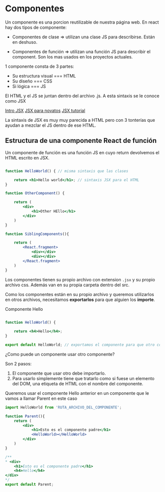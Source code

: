 # Componentes

Un componente es una porcion reutilizable de nuestra página web.
En react hay dos tipos de componente:

- Componentes de clase => utilizan una clase JS para describirse. Están en deshuso.

- Componentes de función => utilizan una función JS para describir el component. Son los mas usados en los proyectos actuales.

1 componente consta de 3 partes:

- Su estructura visual === HTML
- Su diseño === CSS
- Si lógica === JS

El HTML y el JS se juntan dentro del archivo .js. A esta sintaxis se le conoce como JSX

[Intro JSX](https://es.reactjs.org/docs/introducing-jsx.html)
[JSX para novatos](https://carlosazaustre.es/jsx-para-novatos)
[JSX tutorial](https://buildwithreact.com/tutorial/jsx)

La sintaxis de JSX es muy muy parecida a HTML pero con 3 tonterías que ayudan a mezclar el JS dentro de ese HTML.

## Estructura de una componente React de función

Un componente de función es una función JS en cuyo return devolvemos el HTML escrito en JSX.

```jsx

function HelloWorld() { // misma sintaxis que las clases

    return <h1>Hello world</h1>; // sintaxis JSX para el HTML
}

function OtherComponent() {

    return (
        <div>
            <h1>Other HEllo</h1>
        </div>
    )
}

function SiblingComponents(){

    return (
        <React.fragment>
            <div></div>
            <div></div>
        </React.fragment>
    )
}


```

Los componentes tienen su propio archivo con extension `.jsx` y su propio archivo css. Además van en su propia carpeta dentro del src.

Como los componentes están en su propio archivo y queremos utilizarlos en otros archivos, necesitamos **exportarlos** para que alguien los **importe**.

Componente Hello

```jsx

function HelloWorld() {
    
    return <h4>Hello</h4>;
}

export default HelloWorld; // exportamos el componente para que otro componente pueda usar

```

¿Como puede un componente usar otro componente?

Son 2 pasos:

1. El componente que usar otro debe importarlo.
2. Para usarlo simplemente tiene que tratarlo como si fuese un elemento del DOM, una etiqueta de HTML con el nombre del componente.

Queremos usar el componente Hello anterior en un componente que le vamos a llamar Parent en este caso

```jsx
import HelloWorld from 'RUTA_ARCHIVO_DEL_COMPONENTE';

function Parent(){
    return (
        <div>
            <h1>Esto es el componente padre</h1>
            <HelloWorld></HelloWorld>
        </div>
    )
}

/**
* <div>
    <h1>Esto es el componente padre</h1>
    <h4>Hello</h4>
</div>
*/
export default Parent;

```
